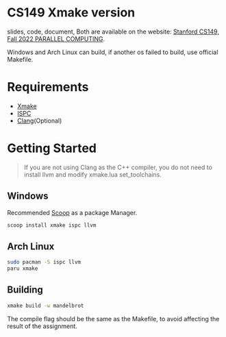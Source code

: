 # CS149 Xmake version

slides, code, document, Both are available on the website: [Stanford CS149, Fall 2022 PARALLEL COMPUTING](https://gfxcourses.stanford.edu/cs149/fall22).

Windows and Arch Linux can build, if another os failed to build, use official Makefile.

# Requirements

- [Xmake](https://xmake.io/#/zh-cn/guide/installation)
- [ISPC](https://ispc.github.io/downloads.html)
- [Clang](https://releases.llvm.org/download.html)(Optional)

# Getting Started

> If you are not using Clang as the C++ compiler, you do not need to install llvm and modify xmake.lua set_toolchains.

## Windows

Recommended [Scoop](https://github.com/ScoopInstaller/Scoop) as a package Manager.
```bash
scoop install xmake ispc llvm
```

## Arch Linux

```bash
sudo pacman -S ispc llvm
paru xmake
```

## Building

```bash
xmake build -w mandelbrot
```

The compile flag should be the same as the Makefile, to avoid affecting the result of the assignment.
